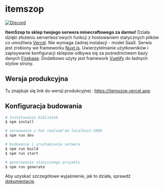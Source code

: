 # itemszop

[![Discord](https://img.shields.io/badge/chat-on%20discord-brightgreen.svg)](https://discord.com/invite/Nx28v3yAER)

**ItemSzop to sklep twojego serwera minecraftowego za darmo!** Działa dzięki złożeniu serverless'owych funkcji z hostowaniem statycznych plików co umożliwia [Vercel](https://vercel.com/). Nie wymaga żadnej instalacji - model SaaS. Serwis jest zrobiony we frameworku [Nuxt.js](https://nuxtjs.org/). Uwierzytelnianie użytkowników i zapisywanie konfiguracji sklepów odbywa się za pośrednictwem bazy danych [Firebase](https://firebase.google.com/). Dodatkowo użyty jest framework [Vuetify](https://vuetifyjs.com/) do ładnych stylów strony. 

## Wersja produkcyjna

Tu znajduje się link do wersji produkcyjnej : https://itemszop.vercel.app

## Konfiguracja budowania

```bash
# Instalowanie bibliotek
$ npm install

# serwowanie z hot reaload'em localhost:3000
$ npm run dev

# budowanie i uruchamianie serwera
$ npm run build
$ npm run start

# generowanie statycznego projektu
$ npm run generate
```

Aby uzyskać szczegółowe wyjaśnienie, jak to działa, sprawdź [dokumentację](https://nuxtjs.org).
